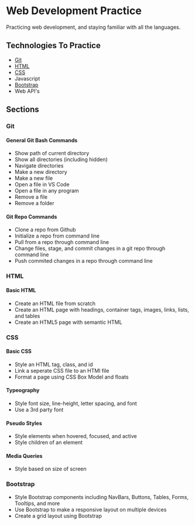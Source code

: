 # Web Development Practice

Practicing web development, and staying familiar with all the languages.

## Technologies To Practice

* [Git](#Git)
* [HTML](#HTML)
* [CSS](#CSS)
* Javascript
* [Bootstrap](#Bootstrap)
* Web API's

## Sections

### Git

#### General Git Bash Commands

* Show path of current directory
* Show all directories  (including hidden)
* Navigate directories
* Make a new directory
* Make a new file
* Open a file in VS Code
* Open a file in any program
* Remove a file
* Remove a folder

#### Git Repo Commands

* Clone a repo from Github
* Initialize a repo from command line
* Pull from a repo through command line
* Change files, stage, and commit changes in a git repo through command line
* Push commited changes in a repo through command line

### HTML

#### Basic HTML

* Create an HTML file from scratch
* Create an HTML page with headings, container tags, images, links, lists, and tables
* Create an HTML5 page with semantic HTML

### CSS

#### Basic CSS

* Style an HTML tag, class, and id
* Link a seperate CSS file to an HTMl file
* Format a page using CSS Box Model and floats

#### Typeography

* Style font size, line-height, letter spacing, and font
* Use a 3rd party font

#### Pseudo Styles

* Style elements when hovered, focused, and active
* Style children of an element

#### Media Queries

* Style based on size of screen

### Bootstrap

* Style Bootstrap components including NavBars, Buttons, Tables, Forms, Tooltips, and more
* Use Bootstrap to make a responsive layout on multiple devices
* Create a grid layout using Bootstrap
